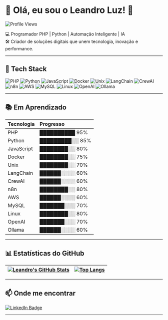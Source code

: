 # 👋 Olá, eu sou o Leandro Luz! 🚀

![Profile Views](https://komarev.com/ghpvc/?username=leandroluz&color=blueviolet)

💻 Programador PHP | Python | Automação Inteligente | IA  
🛠️ Criador de soluções digitais que unem tecnologia, inovação e performance.

---

## 🚀 Tech Stack

![PHP](https://img.shields.io/badge/PHP-8892BF?style=flat&logo=php&logoColor=white)
![Python](https://img.shields.io/badge/Python-3776AB?style=flat&logo=python&logoColor=white)
![JavaScript](https://img.shields.io/badge/JavaScript-F7DF1E?style=flat&logo=javascript&logoColor=black)
![Docker](https://img.shields.io/badge/Docker-2496ED?style=flat&logo=docker&logoColor=white)
![Unix](https://img.shields.io/badge/Unix-4EAA25?style=flat&logo=gnu&logoColor=white)
![LangChain](https://img.shields.io/badge/LangChain-0A0A0A?style=flat&logo=langchain&logoColor=white)
![CrewAI](https://img.shields.io/badge/CrewAI-5E5E5E?style=flat&logo=crewai&logoColor=white)
![n8n](https://img.shields.io/badge/n8n-EF652A?style=flat&logo=n8n&logoColor=white)
![AWS](https://img.shields.io/badge/AWS-FF9900?style=flat&logo=amazonaws&logoColor=white)
![MySQL](https://img.shields.io/badge/MySQL-005C84?style=flat&logo=mysql&logoColor=white)
![Linux](https://img.shields.io/badge/Linux-FCC624?style=flat&logo=linux&logoColor=black)
![OpenAI](https://img.shields.io/badge/OpenAI-412991?style=flat&logo=openai&logoColor=white)
![Ollama](https://img.shields.io/badge/Ollama-000000?style=flat&logo=ollama&logoColor=white)

---

## 📚 Em Aprendizado

| Tecnologia | Progresso |
| :--- | :--- |
| PHP | ██████████ 95% |
| Python | █████████░░ 85% |
| JavaScript | ████████░░ 80% |
| Docker | ████████░░ 75% |
| Unix | ████████░░ 70% |
| LangChain | ██████░░░░ 60% |
| CrewAI | ██████░░░░ 60% |
| n8n | ████████░░ 80% |
| AWS | ██████░░░░ 60% |
| MySQL | ███████░░░ 70% |
| Linux | ████████░░ 80% |
| OpenAI | ███████░░░ 70% |
| Ollama | ██████░░░░ 60% |

---

## 📊 Estatísticas do GitHub

| [![Leandro's GitHub Stats](https://github-readme-stats.vercel.app/api?username=leandroluz&show_icons=true&theme=gruvbox)](https://github.com/anuraghazra/github-readme-stats) | [![Top Langs](https://github-readme-stats.vercel.app/api/top-langs/?username=leandroluz&layout=compact&theme=gruvbox)](https://github.com/anuraghazra/github-readme-stats) |
|---|---|

---

## 📫 Onde me encontrar

[![LinkedIn Badge](https://img.shields.io/badge/-LinkedIn-0077B5?style=flat&logo=linkedin&logoColor=white)](https://br.linkedin.com/pub/leandro-luz/22/9b3/57b/)

---

